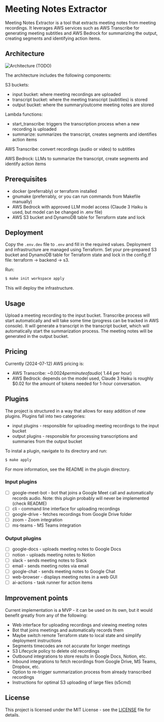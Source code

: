 # Meeting Notes Extractor

Meeting Notes Extractor is a tool that extracts meeting notes from meeting recordings.
It leverages AWS services such as AWS Transcribe for generating meeting subtitles and AWS Bedrock for summarizing the output,
creating segments and identifying action items.

## Architecture

![Architecture](./docs/architecture.png) (TODO)

The architecture includes the following components:

S3 buckets:
- input bucket: where meeting recordings are uploaded
- transcript bucket: where the meeting transcript (subtitles) is stored
- output bucket: where the summary/outcome meeting notes are stored

Lambda functions:
- start_transcribe: triggers the transcription process when a new recording is uploaded
- summarize: summarizes the transcript, creates segments and identifies action items

AWS Transcribe: convert recordings (audio or video) to subtitles

AWS Bedrock: LLMs to summarize the transcript, create segments and identify action items

## Prerequisites

- docker (preferrably) or terraform installed
- gnumake (preferrably, or you can run commands from Makefile manually)
- AWS Bedrock with approved LLM model access (Claude 3 Haiku is used, but model can be changed in .env file)
- AWS S3 bucket and DynamoDB table for Terraform state and lock

## Deployment

Copy the `.env.dev` file to `.env` and fill in the required values.
Deployment and infrastructure are managed using Terraform.
Set your pre-prepared S3 bucket and DynamoDB table for Terraform state and lock in the config.tf file: terraform -> backend -> s3.

Run:
```bash
$ make init workspace apply
```

This will deploy the infrastructure.

## Usage

Upload a meeting recording to the input bucket. 
Transcribe process will start automatically and will take some time (progress can be tracked in AWS console).
It will generate a transcript in the transcript bucket, which will automatically start the summarization process.
The meeting notes will be generated in the output bucket.

## Pricing

Currently (2024-07-12) AWS pricing is:
- AWS Transcribe: ~$0.0024 per minute of audio (~$1.44 per hour)
- AWS Bedrock: depends on the model used, Claude 3 Haiku is roughly $0.02 for the amount of tokens needed for 1-hour conversation.

## Plugins

The project is structured in a way that allows for easy addition of new plugins. Plugins fall into two categories:
- input plugins - responsible for uploading meeting recordings to the input bucket
- output plugins - responsible for processing transcriptions and summaries from the output bucket

To instal a plugin, navigate to its directory and run:
```bash
$ make apply
```

For more information, see the README in the plugin directory.

### Input plugins

- [ ] google-meet-bot - bot that joins a Google Meet call and automatically records audio. Note: this plugin probably will never be implemented (check README)
- [ ] cli - command line interface for uploading recordings
- [ ] google-drive - fetches recordings from Google Drive folder
- [ ] zoom - Zoom integration
- [ ] ms-teams - MS Teams integration

### Output plugins

- [ ] google-docs - uploads meeting notes to Google Docs
- [ ] notion - uploads meeting notes to Notion
- [ ] slack - sends meeting notes to Slack
- [ ] email - sends meeting notes via email
- [ ] google-chat - sends meeting notes to Google Chat
- [ ] web-browser - displays meeting notes in a web GUI
- [ ] ai-actions - task runner for action items

## Improvement points

Current implementation is a MVP - it can be used on its own, but it would benefit greatly from any of the following:

- Web interface for uploading recordings and viewing meeting notes
- Bot that joins meetings and automatically records them
- Maybe switch remote Terraform state to local state and simplify deployment instructions
- Segments timecodes are not accurate for longer meetings
- S3 Lifecycle policy to delete old recordings
- Outbound integrations to store results in Google Docs, Notion, etc.
- Inbound integrations to fetch recordings from Google Drive, MS Teams, Dropbox, etc.
- Option to re-trigger summarization process from already transcribed recordings
- Instructions for optimal S3 uploading of large files (s5cmd)
 
## License

This project is licensed under the MIT License - see the [LICENSE](LICENSE) file for details.
